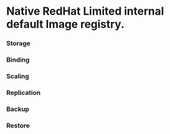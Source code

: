 # Native RedHat Limited internal default Image registry.


### Storage


### Binding


### Scaling


### Replication


### Backup


### Restore


